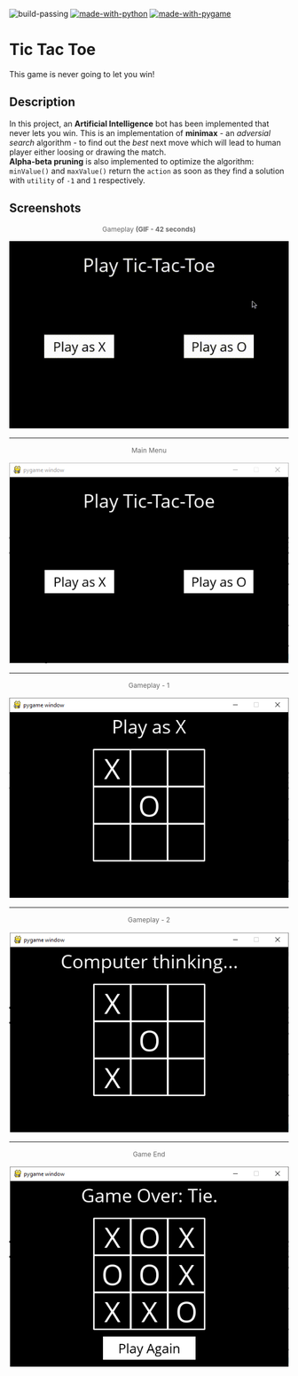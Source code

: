 ![build-passing](https://img.shields.io/badge/Build-passing-success?style=flat-square)
[![made-with-python](https://img.shields.io/badge/Made%20with-Python-informational?style=flat-square)](https://www.python.org/)
[![made-with-pygame](https://img.shields.io/badge/Made%20With-Pygame-informational?style=flat-square)](https://www.pygame.org/)


# Tic Tac Toe
This game is never going to let you win!

## Description
In this project, an **Artificial Intelligence** bot has been implemented that never lets you win. This is an implementation of **minimax** - an *adversial search* algorithm - to find out the *best* next move which will lead to human player either loosing or drawing the match.<br>
**Alpha-beta pruning** is also implemented to optimize the algorithm: `minValue()` and `maxValue()` return the `action` as soon as they find a solution with `utility` of  `-1` and `1` respectively.

## Screenshots
<p align="center" style="font-size:12px;color:dimgray;">Gameplay <strong>(GIF - 42 seconds)</strong></p>
<p align="center">
    <img src="assets/gameplay.gif" alt="Gameplay"/>
</p>
<hr>
<p align="center" style="font-size:12px;color:dimgray">Main Menu</p>
<p align="center">
    <img src="assets/main-menu.png" alt="Main Menu"/>
</p>
<hr>
<p align="center" style="font-size:12px;color:dimgray">Gameplay - 1</p>
<p align="center">
    <img src="assets/gameplay-1.png" alt="gameplay one"/>
</p>
<hr>
<p align="center" style="font-size:12px;color:dimgray">Gameplay - 2</p>
<p align="center">
    <img src="assets/gameplay-2.png" alt="gameplay two"/>
</p>
<hr>
<p align="center" style="font-size:12px;color:dimgray">Game End</p>
<p align="center">
    <img src="assets/endgame.png" alt="end game"/>
</p>
